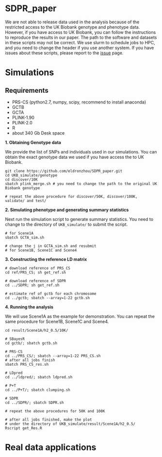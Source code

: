 # SDPR_paper
We are not able to release data used in the analysis because of the restricted access to the UK Biobank genotype and phenotype data. However, if you have access to UK Biobank, you can follow the instructions to reproduce the results in our paper. The path to the software and datasets in these scripts may not be correct. We use slurm to schedule jobs to HPC, and you need to change the header if you use another system. If you have issues about these scripts, please report to the [issue](https://github.com/eldronzhou/SDPR_paper/issues) page.

# Simulations
## Requirements
* PRS-CS (python2.7, numpy, scipy, recommend to install anaconda)
* GCTB
* GCTA
* PLINK-1.90 
* PLINK-2.0
* R
* about 340 Gb Desk space 

**1. Obtaining Genotype data**

We provide the list of SNPs and individuals used in our simulations. You can obtain the exact genotype data we used if you have access the to UK Biobank.

```
git clone https://github.com/eldronzhou/SDPR_paper.git
cd UKB_simulate/genotype
cd discover/10K 
sbatch plink_merge.sh # you need to change the path to the original UK Biobank genotype

# repeat the above procedure for discover/50K, discover/100K, validate/ and test/
```

**2. Simulating phenotype and generating summary statistics**

Next run the simulation script to generate summary statistics. You need to change to the directory of `UKB_simulate/` to submit the script.
```
# for Scene1A
sbatch GCTA_sim.sh

# change the j in GCTA_sim.sh and resubmit
# for Scene1B, Scene1C and Scene4
```

**3. Constructing the reference LD matrix**

```
# download reference of PRS_CS
cd ref/PRS_CS; sh get_ref.sh 

# download reference of SDPR
cd ../SDPR; sh get_ref.sh 

# estimate ref of gctb for each chromosome
cd ../gctb; sbatch --array=1-22 gctb.sh 
```

**4. Running the analysis**

We will use Scene1A as the example for demonstration. You can repeat the same procedure for Scene1B, Scene1C and Scene4.

```
cd result/Scene1A/h2_0.5/10K/

# SBayesR
cd gctb/; sbatch gctb.sh

# PRS-CS
cd ../PRS_CS/; sbatch --array=1-22 PRS_CS.sh
# after all jobs finish
sbatch PRS_CS_res.sh

# LDpred
cd ../ldpred/; sbatch ldpred.sh

# P+T
cd ../P+T/; sbatch clumping.sh

# SDPR
cd ../SDPR/; sbatch SDPR.sh

# repeat the above procedures for 50K and 100K

# after all jobs finished, make the plot
# under the directory of UKB_simulate/result/Scene1A/h2_0.5/
Rscript get_Res.R
```

# Real data applications





